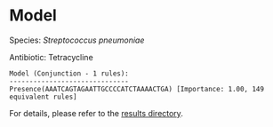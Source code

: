 
# Model

Species: *Streptococcus pneumoniae*

Antibiotic: Tetracycline

```
Model (Conjunction - 1 rules):
------------------------------
Presence(AAATCAGTAGAATTGCCCCATCTAAAACTGA) [Importance: 1.00, 149 equivalent rules]

```

For details, please refer to the [results directory](../../../../../results/scm_b/streptococcus%20pneumoniae/tetracycline/repeat_5/).

